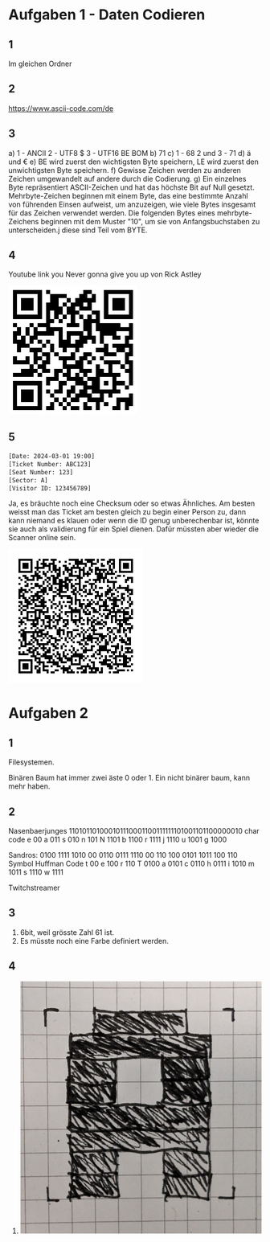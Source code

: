 # Aufgaben 1 - Daten Codieren

## 1
Im gleichen Ordner

## 2
https://www.ascii-code.com/de

## 3
a)  1 - ANCII 
    2 - UTF8 $
    3 - UTF16 BE BOM
b) 71
c) 1 - 68 2 und 3 - 71
d) ä und €
e) BE wird zuerst den wichtigsten Byte speichern, LE wird zuerst den unwichtigsten Byte speichern.
f) Gewisse Zeichen werden zu anderen Zeichen umgewandelt auf andere durch die Codierung.
g) Ein einzelnes Byte repräsentiert ASCII-Zeichen und hat das höchste Bit auf Null gesetzt.
Mehrbyte-Zeichen beginnen mit einem Byte, das eine bestimmte Anzahl von führenden Einsen aufweist, um anzuzeigen, wie viele Bytes insgesamt für das Zeichen verwendet werden.
Die folgenden Bytes eines mehrbyte-Zeichens beginnen mit dem Muster "10", um sie von Anfangsbuchstaben zu unterscheiden.j
diese sind Teil vom BYTE.

## 4
Youtube link you Never gonna give you up von Rick Astley

![rickroll-qrcode.webp](rickroll-qrcode.webp)

## 5
```
[Date: 2024-03-01 19:00]
[Ticket Number: ABC123]
[Seat Number: 123]
[Sector: A]
[Visitor ID: 123456789]
```
Ja, es bräuchte noch eine Checksum oder so etwas Ähnliches. Am besten weisst man das Ticket am besten gleich zu begin einer Person zu, dann kann niemand es klauen oder wenn die ID genug unberechenbar ist, könnte sie auch als validierung für ein Spiel dienen. Dafür müssten aber wieder die Scanner online sein.

![qrcode.png](qrcode.png)
# Aufgaben 2

## 1
Filesystemen.

Binären Baum hat immer zwei äste 0 oder 1. Ein nicht binärer baum, kann mehr haben.

## 2
Nasenbaerjunges
110101101000101110001100111111101001101100000010
char	code
e	00
a	011
s	010
n	101
N	1101
b	1100
r	1111
j	1110
u	1001
g	1000


Sandros:
0100 1111 1010 00 0110 0111 1110 00 110 100 0101 1011 100 110
Symbol    Huffman Code
t         00
e         100
r         110
T         0100
a         0101
c         0110
h         0111
i         1010
m         1011
s         1110
w         1111

Twitchstreamer

## 3
1. 6bit, weil grösste Zahl 61 ist.
2. Es müsste noch eine Farbe definiert werden.

## 4
1. ![PXL_20240304_092515758.jpg](PXL_20240304_092515758.jpg)

